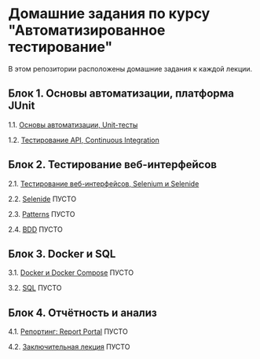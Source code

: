 # Домашние задания по курсу "Автоматизированное тестирование"

В этом репозитории расположены домашние задания к каждой лекции.

## Блок 1. Основы автоматизации, платформа JUnit

1.1. [Основы автоматизации, Unit-тесты](basics.md)

1.2. [Тестирование API, Continuous Integration](api-ci.md)


## Блок 2. Тестирование веб-интерфейсов

2.1. [Тестирование веб-интерфейсов, Selenium и Selenide](web.md)

2.2. [Selenide](selenide.md) ПУСТО

2.3. [Patterns](patterns.md) ПУСТО

2.4. [BDD](bdd.md) ПУСТО


## Блок 3. Docker и SQL

3.1. [Docker и Docker Compose](docker.md) ПУСТО

3.2. [SQL](sql.md) ПУСТО


## Блок 4. Отчётность и анализ

4.1. [Репортинг: Report Portal](reporting.md) ПУСТО

4.2. [Заключительная лекция](summary.md) ПУСТО
